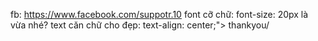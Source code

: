 fb: https://www.facebook.com/suppotr.10
font cỡ chữ:  font-size: 20px là vừa nhé?
text căn chữ cho đẹp: text-align: center;"> </div>
thankyou/
